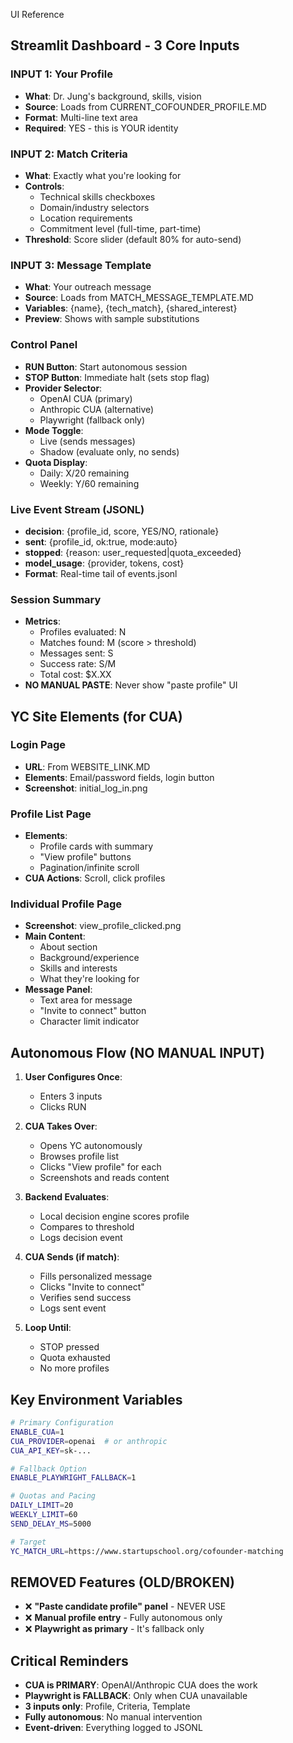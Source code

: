 UI Reference

## Streamlit Dashboard - 3 Core Inputs

### INPUT 1: Your Profile
- **What**: Dr. Jung's background, skills, vision
- **Source**: Loads from CURRENT_COFOUNDER_PROFILE.MD
- **Format**: Multi-line text area
- **Required**: YES - this is YOUR identity

### INPUT 2: Match Criteria
- **What**: Exactly what you're looking for
- **Controls**:
  - Technical skills checkboxes
  - Domain/industry selectors
  - Location requirements
  - Commitment level (full-time, part-time)
- **Threshold**: Score slider (default 80% for auto-send)

### INPUT 3: Message Template
- **What**: Your outreach message
- **Source**: Loads from MATCH_MESSAGE_TEMPLATE.MD
- **Variables**: {name}, {tech_match}, {shared_interest}
- **Preview**: Shows with sample substitutions

### Control Panel
- **RUN Button**: Start autonomous session
- **STOP Button**: Immediate halt (sets stop flag)
- **Provider Selector**: 
  - OpenAI CUA (primary)
  - Anthropic CUA (alternative)
  - Playwright (fallback only)
- **Mode Toggle**:
  - Live (sends messages)
  - Shadow (evaluate only, no sends)
- **Quota Display**: 
  - Daily: X/20 remaining
  - Weekly: Y/60 remaining

### Live Event Stream (JSONL)
- **decision**: {profile_id, score, YES/NO, rationale}
- **sent**: {profile_id, ok:true, mode:auto}
- **stopped**: {reason: user_requested|quota_exceeded}
- **model_usage**: {provider, tokens, cost}
- **Format**: Real-time tail of events.jsonl

### Session Summary
- **Metrics**:
  - Profiles evaluated: N
  - Matches found: M (score > threshold)
  - Messages sent: S
  - Success rate: S/M
  - Total cost: $X.XX
- **NO MANUAL PASTE**: Never show "paste profile" UI

## YC Site Elements (for CUA)

### Login Page
- **URL**: From WEBSITE_LINK.MD
- **Elements**: Email/password fields, login button
- **Screenshot**: initial_log_in.png

### Profile List Page
- **Elements**:
  - Profile cards with summary
  - "View profile" buttons
  - Pagination/infinite scroll
- **CUA Actions**: Scroll, click profiles

### Individual Profile Page
- **Screenshot**: view_profile_clicked.png
- **Main Content**:
  - About section
  - Background/experience
  - Skills and interests
  - What they're looking for
- **Message Panel**:
  - Text area for message
  - "Invite to connect" button
  - Character limit indicator

## Autonomous Flow (NO MANUAL INPUT)

1. **User Configures Once**:
   - Enters 3 inputs
   - Clicks RUN

2. **CUA Takes Over**:
   - Opens YC autonomously
   - Browses profile list
   - Clicks "View profile" for each
   - Screenshots and reads content

3. **Backend Evaluates**:
   - Local decision engine scores profile
   - Compares to threshold
   - Logs decision event

4. **CUA Sends (if match)**:
   - Fills personalized message
   - Clicks "Invite to connect"
   - Verifies send success
   - Logs sent event

5. **Loop Until**:
   - STOP pressed
   - Quota exhausted
   - No more profiles

## Key Environment Variables
```bash
# Primary Configuration
ENABLE_CUA=1
CUA_PROVIDER=openai  # or anthropic
CUA_API_KEY=sk-...

# Fallback Option
ENABLE_PLAYWRIGHT_FALLBACK=1

# Quotas and Pacing
DAILY_LIMIT=20
WEEKLY_LIMIT=60
SEND_DELAY_MS=5000

# Target
YC_MATCH_URL=https://www.startupschool.org/cofounder-matching
```

## REMOVED Features (OLD/BROKEN)
- ❌ **"Paste candidate profile" panel** - NEVER USE
- ❌ **Manual profile entry** - Fully autonomous only
- ❌ **Playwright as primary** - It's fallback only

## Critical Reminders
- **CUA is PRIMARY**: OpenAI/Anthropic CUA does the work
- **Playwright is FALLBACK**: Only when CUA unavailable
- **3 inputs only**: Profile, Criteria, Template
- **Fully autonomous**: No manual intervention
- **Event-driven**: Everything logged to JSONL